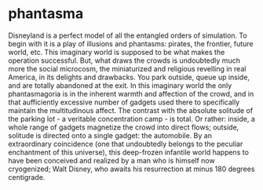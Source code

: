 # phantasma

Disneyland is a perfect model of all the entangled orders of simulation. To begin with it is a play of illusions and phantasms: pirates, the frontier, future world, etc. This imaginary world is supposed to be what makes the operation successful. But, what draws the crowds is undoubtedly much more the social microcosm, the miniaturized and religious revelling in real America, in its delights and drawbacks. You park outside, queue up inside, and are totally abandoned at the exit. In this imaginary world the only phantasmagoria is in the inherent warmth and affection of the crowd, and in that aufficiently excessive number of gadgets used there to specifically maintain the multitudinous affect. The contrast with the absolute solitude of the parking lot - a veritable concentration camp - is total. Or rather: inside, a whole range of gadgets magnetize the crowd into direct flows; outside, solitude is directed onto a single gadget: the automobile. By an extraordinary coincidence (one that undoubtedly belongs to the peculiar enchantment of this universe), this deep-frozen infantile world happens to have been conceived and realized by a man who is himself now cryogenized; Walt Disney, who awaits his resurrection at minus 180 degrees centigrade.

